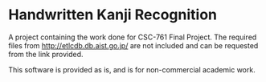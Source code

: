 # Handwritten Kanji Recognition
A project containing the work done for CSC-761 Final Project. The required files from http://etlcdb.db.aist.go.jp/ are not included and can be requested from the link provided.

This software is provided as is, and is for non-commercial academic work. 
